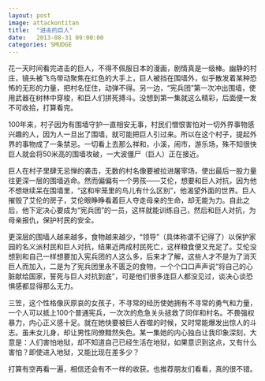 ```yaml
---
layout: post
image: attackontitan
title:  "进击的巨人"
date:   2013-08-31 09:00:00
categories: SMUDGE
---
```





花一天时间看完进击的巨人，不得不佩服日本的漫画，剧情真是一级棒。幽静的村庄，镜头被飞鸟带动聚焦在红色的大手上，巨人被挡在围墙外，似乎散发着某种恐怖的无形的力量，把村名怔住，动弹不得。另一边，“宪兵团”第一次冲出围墙，使用武器在树林中穿梭，和巨人们拼死搏斗。没想到第一集就这么精彩，后面便一发不可收拾，打算看完。



100年来，村子因为有围墙守护一直相安无事，村民们憎恨害怕对一切外界事物感兴趣的人，因为人一旦出了围墙，就可能把巨人引过来。所以在这个村子，提起外界的事物成了一条禁忌。一切看上去那么祥和，小溪，闹市，游乐场，殊不知很快巨人就会将50米高的围墙攻破，一大波僵尸（巨人）正在接近。



巨人在村子里肆无忌惮的袭击，无数的村名像要被拉进屠宰场，使出最后一股力量往更深一层的围墙逃命。然而偏偏有一个男孩——艾伦，想要和巨人对抗，因为他不想继续呆在围墙里，“这和牢笼里的鸟儿有什么区别”，他渴望外面的世界。巨人摧毁了艾伦的房子，艾伦眼睁睁看着巨人夺走母亲的生命，却无能为力。自此之后，他下定决心要成为“宪兵团”的一员，这样就能训练自己，然后和巨人对抗，为母亲报仇，保护村民的安全。



更深层的围墙人越来越多，食物越来越少，“领导”（具体称谓不记得了）以保护家园的名义派村民和巨人对抗，结果近两成村民死亡，这样粮食便又充足了。艾伦没想到和自己一样想要加入宪兵团的人这么多，后来才了解，这些人才不是为了消灭巨人而加入，二是为了宪兵团里永不匮乏的食物，一个个口口声声说“将自己的心脏献给国家，誓死与巨人对抗到底”，可是他们很多连巨人都没见过，谈决心谈恐惧感都显得那么无力。



三笠，这个性格像灰原哀的女孩子，不寻常的经历使她拥有不寻常的勇气和力量，一个人可以抵上100个普通宪兵，一次次的危急关头拯救了同伴和村名。不畏强权暴力，内心正义感十足。就在她快要被巨人吞噬的时候，又时常能爆发出惊人的斗志。虽未女儿身，却让男性同僚黯然失色。某一集她的内心独白让我印象深刻，大意是：人们害怕地狱，却不知道自己已经生活在地狱，如果意识到这点，又有什么害怕？即使进入地狱，又能比现在差多少？



打算有空再看一遍，相信还会有不一样的收获。也推荐朋友们看看，真的很不错。

